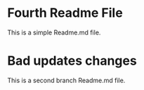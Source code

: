 # Fourth Readme File

This is a simple Readme.md file.

# Bad updates changes

This is a second branch Readme.md file.

